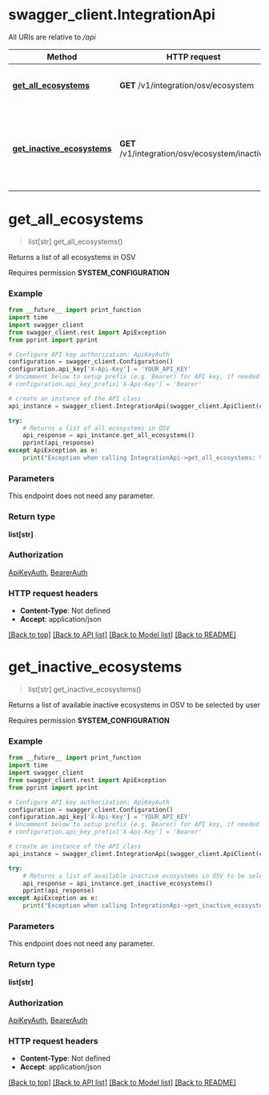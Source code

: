 # swagger_client.IntegrationApi

All URIs are relative to */api*

Method | HTTP request | Description
------------- | ------------- | -------------
[**get_all_ecosystems**](IntegrationApi.md#get_all_ecosystems) | **GET** /v1/integration/osv/ecosystem | Returns a list of all ecosystems in OSV
[**get_inactive_ecosystems**](IntegrationApi.md#get_inactive_ecosystems) | **GET** /v1/integration/osv/ecosystem/inactive | Returns a list of available inactive ecosystems in OSV to be selected by user

# **get_all_ecosystems**
> list[str] get_all_ecosystems()

Returns a list of all ecosystems in OSV

<p>Requires permission <strong>SYSTEM_CONFIGURATION</strong></p>

### Example
```python
from __future__ import print_function
import time
import swagger_client
from swagger_client.rest import ApiException
from pprint import pprint

# Configure API key authorization: ApiKeyAuth
configuration = swagger_client.Configuration()
configuration.api_key['X-Api-Key'] = 'YOUR_API_KEY'
# Uncomment below to setup prefix (e.g. Bearer) for API key, if needed
# configuration.api_key_prefix['X-Api-Key'] = 'Bearer'

# create an instance of the API class
api_instance = swagger_client.IntegrationApi(swagger_client.ApiClient(configuration))

try:
    # Returns a list of all ecosystems in OSV
    api_response = api_instance.get_all_ecosystems()
    pprint(api_response)
except ApiException as e:
    print("Exception when calling IntegrationApi->get_all_ecosystems: %s\n" % e)
```

### Parameters
This endpoint does not need any parameter.

### Return type

**list[str]**

### Authorization

[ApiKeyAuth](../README.md#ApiKeyAuth), [BearerAuth](../README.md#BearerAuth)

### HTTP request headers

 - **Content-Type**: Not defined
 - **Accept**: application/json

[[Back to top]](#) [[Back to API list]](../README.md#documentation-for-api-endpoints) [[Back to Model list]](../README.md#documentation-for-models) [[Back to README]](../README.md)

# **get_inactive_ecosystems**
> list[str] get_inactive_ecosystems()

Returns a list of available inactive ecosystems in OSV to be selected by user

<p>Requires permission <strong>SYSTEM_CONFIGURATION</strong></p>

### Example
```python
from __future__ import print_function
import time
import swagger_client
from swagger_client.rest import ApiException
from pprint import pprint

# Configure API key authorization: ApiKeyAuth
configuration = swagger_client.Configuration()
configuration.api_key['X-Api-Key'] = 'YOUR_API_KEY'
# Uncomment below to setup prefix (e.g. Bearer) for API key, if needed
# configuration.api_key_prefix['X-Api-Key'] = 'Bearer'

# create an instance of the API class
api_instance = swagger_client.IntegrationApi(swagger_client.ApiClient(configuration))

try:
    # Returns a list of available inactive ecosystems in OSV to be selected by user
    api_response = api_instance.get_inactive_ecosystems()
    pprint(api_response)
except ApiException as e:
    print("Exception when calling IntegrationApi->get_inactive_ecosystems: %s\n" % e)
```

### Parameters
This endpoint does not need any parameter.

### Return type

**list[str]**

### Authorization

[ApiKeyAuth](../README.md#ApiKeyAuth), [BearerAuth](../README.md#BearerAuth)

### HTTP request headers

 - **Content-Type**: Not defined
 - **Accept**: application/json

[[Back to top]](#) [[Back to API list]](../README.md#documentation-for-api-endpoints) [[Back to Model list]](../README.md#documentation-for-models) [[Back to README]](../README.md)

